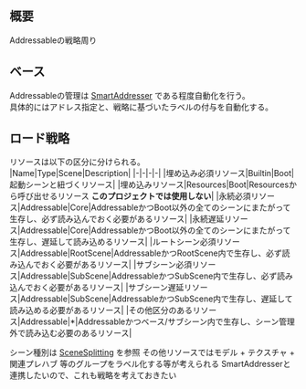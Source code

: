 ## 概要
Addressableの戦略周り

## ベース
Addressableの管理は [SmartAddresser](https://github.com/CyberAgentGameEntertainment/SmartAddresser) である程度自動化を行う。  
具体的にはアドレス指定と、戦略に基づいたラベルの付与を自動化する。

## ロード戦略
リソースは以下の区分に分けられる。  
|Name|Type|Scene|Description|
|-|-|-|-|
|埋め込み必須リソース|Builtin|Boot|起動シーンと紐づくリソース|
|埋め込みリソース|Resources|Boot|Resourcesから呼び出せるリソース **このプロジェクトでは使用しない**|
|永続必須リソース|Addressable|Core|AddressableかつBoot以外の全てのシーンにまたがって生存し、必ず読み込んでおく必要があるリソース|
|永続遅延リソース|Addressable|Core|AddressableかつBoot以外の全てのシーンにまたがって生存し、遅延して読み込めるリソース|
|ルートシーン必須リソース|Addressable|RootScene|AddressableかつRootScene内で生存し、必ず読み込んでおく必要があるリソース|
|サブシーン必須リソース|Addressable|SubScene|AddressableかつSubScene内で生存し、必ず読み込んでおく必要があるリソース|
|サブシーン遅延リソース|Addressable|SubScene|AddressableかつSubScene内で生存し、遅延して読み込める必要があるリソース|
|その他区分のあるリソース|Addressable|*|Addressableかつベース/サブシーン内で生存し、シーン管理外で読み込む必要のあるリソース|

シーン種別は [SceneSplitting](./SceneSplitting.md) を参照
その他リソースではモデル + テクスチャ + 関連プレハブ 等のグループをラベル化する等が考えられる SmartAddresserと連携したいので、これも戦略を考えておきたい
